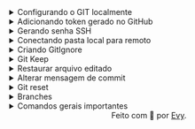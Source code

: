 <details>

<summary>Configurando o GIT localmente</summary>

```
git config --global user.name ""
git config --global user.email ""
```

</details>

<details>

<summary>Adicionando token gerado no GitHub</summary>

```
git config --global credential.helper store
```
</details>

<details>

<summary>Gerando senha SSH</summary>
```
ssh-keygen -t ed25519 -C "email"
eval "$(ssh-agent -s)"
ssh-add ~/.ssh/id_ed25519
```

</details>

<details>

<summary>Conectando pasta local para remoto</summary>

```
git init (dentro da pasta que deseja subir)
git remote add origin URL (url do repositório)
```
</details>

<details>

<summary>Criando GitIgnore</summary>
Ignorar pasta que não deseja subir:

```
echo nomedapasta / > .gitignore
```
</details>

<details>

<summary>Git Keep</summary>
Adicionar um arquivo .gitkeep para que seja reconhecido o diretório vazio

```
touch nomedapasta / .gitkeep
```

</details>

<details>

<summary>Restaurar arquivo editado</summary>
Excluir alterações feitas

```
git restore nomedoarquivo
```

</details>

<details>

<summary>Alterar mensagem de commit</summary>
Será alterado a mensagem do ultimo commit realizado
(alterar pelo vim)

```
git commit --amend 
```
ou
(alterar direto)
```
git commit --amend -m "novocommit"
```

</details>

<details>

<summary>Git reset</summary>

**GIT RESET --SOFT** > Retorna os arquivos posteriores ao commit para a area de preparação (git add. + git commit)
```
git reset --soft iddocommitanterior
```
**GIT RESET --MIXED** > Retorna os arquivos posteriores ao commit para a area de trabalho (git commit)
```
git reset --mixed iddocommitanterior
```
**GIT RESET --HARD** > Exclui todos os arquivos posteriores ao commit (sem recuperação)
```
git reset --hard iddocommitanterior
```

</details>

<details>

<summary>Branches</summary>
Ramificações do projeto, pode ser utilizados como area de teste antes de incluir na branch principal (main).

_criar branch test:_
```
git checkout -b nomedabranch
```

_selecionar a branch:_
```
git checkout nomedabranch
```

_unificar a branch na main:_
(selecionado a main)
```
git merge nomedabranchtest
```

_deletar a banchtest:_
```
git branch -d nomedabranch
```
_histórico de commits das branchs:_
```
git branch -v
```
</details>

<details>

<summary>Comandos gerais importantes</summary>
_Clonar repositório remoto no local:_
```
git clone URLSSH nomepasta
```

_Commitar:_
```
git commit -m "nomedocommit"
```

_Puxar alterações feitas ao repositório:_
```
git pull
```

_Enviar alterações feitas no local para o remoto:_
```
git push
```

_Adicionar os arquivos na area de trabalho para commitar posteriormente:_
```
git add .
```

_Visualizar o histórico de commits:_
```
git log
```

_Verificar se há arquivos na area de trabalho ainda para submeter:_
```
git status
```

_excluir pasta que subiu errada:_
```
rm -rf .git
```

</details>


<div align="center">Feito com 💙 por <a href="https://github.com/evypersonal">Evy</a>.</div>
